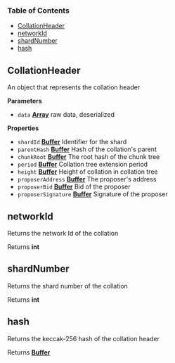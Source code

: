 <!-- Generated by documentation.js. Update this documentation by updating the source code. -->

### Table of Contents

-   [CollationHeader][1]
-   [networkId][2]
-   [shardNumber][3]
-   [hash][4]

## CollationHeader

An object that represents the collation header

**Parameters**

-   `data` **[Array][5]** raw data, deserialized

**Properties**

-   `shardId` **[Buffer][6]** Identifier for the shard
-   `parentHash` **[Buffer][6]** Hash of the collation's parent
-   `chunkRoot` **[Buffer][6]** The root hash of the chunk tree
-   `period` **[Buffer][6]** Collation tree extension period
-   `height` **[Buffer][6]** Height of collation in collation tree
-   `proposerAddress` **[Buffer][6]** The proposer's address
-   `proposerBid` **[Buffer][6]** Bid of the proposer
-   `proposerSignature` **[Buffer][6]** Signature of the proposer

## networkId

Returns the network Id of the collation

Returns **int** 

## shardNumber

Returns the shard number of the collation

Returns **int** 

## hash

Returns the keccak-256 hash of the collation header

Returns **[Buffer][6]** 

[1]: #collationheader

[2]: #networkid

[3]: #shardnumber

[4]: #hash

[5]: https://developer.mozilla.org/docs/Web/JavaScript/Reference/Global_Objects/Array

[6]: https://nodejs.org/api/buffer.html
